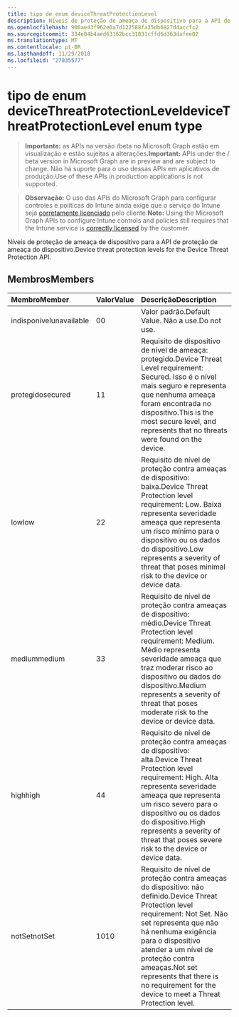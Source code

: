 ```yaml
---
title: tipo de enum deviceThreatProtectionLevel
description: Níveis de proteção de ameaça de dispositivo para a API de proteção de ameaça do dispositivo.
ms.openlocfilehash: 900ae43f962e0a7d122588fa35db6827d4accfc2
ms.sourcegitcommit: 334e84b4aed63162bcc31831cffd6d363dafee02
ms.translationtype: MT
ms.contentlocale: pt-BR
ms.lasthandoff: 11/29/2018
ms.locfileid: "27035577"
---
```

# <a name="devicethreatprotectionlevel-enum-type"></a><span data-ttu-id="15da5-103">tipo de enum deviceThreatProtectionLevel</span><span class="sxs-lookup"><span data-stu-id="15da5-103">deviceThreatProtectionLevel enum type</span></span>

> <span data-ttu-id="15da5-104">**Importante:** as APIs na versão /beta no Microsoft Graph estão em visualização e estão sujeitas a alterações.</span><span class="sxs-lookup"><span data-stu-id="15da5-104">**Important:** APIs under the / beta version in Microsoft Graph are in preview and are subject to change.</span></span> <span data-ttu-id="15da5-105">Não há suporte para o uso dessas APIs em aplicativos de produção.</span><span class="sxs-lookup"><span data-stu-id="15da5-105">Use of these APIs in production applications is not supported.</span></span>

> <span data-ttu-id="15da5-106">**Observação:** O uso das APIs do Microsoft Graph para configurar controles e políticas do Intune ainda exige que o serviço do Intune seja [corretamente licenciado](https://go.microsoft.com/fwlink/?linkid=839381) pelo cliente.</span><span class="sxs-lookup"><span data-stu-id="15da5-106">**Note:** Using the Microsoft Graph APIs to configure Intune controls and policies still requires that the Intune service is [correctly licensed](https://go.microsoft.com/fwlink/?linkid=839381) by the customer.</span></span>

<span data-ttu-id="15da5-107">Níveis de proteção de ameaça de dispositivo para a API de proteção de ameaça do dispositivo.</span><span class="sxs-lookup"><span data-stu-id="15da5-107">Device threat protection levels for the Device Threat Protection API.</span></span>
## <a name="members"></a><span data-ttu-id="15da5-108">Membros</span><span class="sxs-lookup"><span data-stu-id="15da5-108">Members</span></span>
|<span data-ttu-id="15da5-109">Membro</span><span class="sxs-lookup"><span data-stu-id="15da5-109">Member</span></span>|<span data-ttu-id="15da5-110">Valor</span><span class="sxs-lookup"><span data-stu-id="15da5-110">Value</span></span>|<span data-ttu-id="15da5-111">Descrição</span><span class="sxs-lookup"><span data-stu-id="15da5-111">Description</span></span>|
|:---|:---|:---|
|<span data-ttu-id="15da5-112">indisponível</span><span class="sxs-lookup"><span data-stu-id="15da5-112">unavailable</span></span>|<span data-ttu-id="15da5-113">0</span><span class="sxs-lookup"><span data-stu-id="15da5-113">0</span></span>|<span data-ttu-id="15da5-114">Valor padrão.</span><span class="sxs-lookup"><span data-stu-id="15da5-114">Default Value.</span></span> <span data-ttu-id="15da5-115">Não a use.</span><span class="sxs-lookup"><span data-stu-id="15da5-115">Do not use.</span></span>|
|<span data-ttu-id="15da5-116">protegido</span><span class="sxs-lookup"><span data-stu-id="15da5-116">secured</span></span>|<span data-ttu-id="15da5-117">1</span><span class="sxs-lookup"><span data-stu-id="15da5-117">1</span></span>|<span data-ttu-id="15da5-118">Requisito de dispositivo de nível de ameaça: protegido.</span><span class="sxs-lookup"><span data-stu-id="15da5-118">Device Threat Level requirement: Secured.</span></span> <span data-ttu-id="15da5-119">Isso é o nível mais seguro e representa que nenhuma ameaça foram encontrada no dispositivo.</span><span class="sxs-lookup"><span data-stu-id="15da5-119">This is the most secure level, and represents that no threats were found on the device.</span></span>|
|<span data-ttu-id="15da5-120">low</span><span class="sxs-lookup"><span data-stu-id="15da5-120">low</span></span>|<span data-ttu-id="15da5-121">2</span><span class="sxs-lookup"><span data-stu-id="15da5-121">2</span></span>|<span data-ttu-id="15da5-122">Requisito de nível de proteção contra ameaças de dispositivo: baixa.</span><span class="sxs-lookup"><span data-stu-id="15da5-122">Device Threat Protection level requirement: Low.</span></span> <span data-ttu-id="15da5-123">Baixa representa severidade ameaça que representa um risco mínimo para o dispositivo ou os dados do dispositivo.</span><span class="sxs-lookup"><span data-stu-id="15da5-123">Low represents a severity of threat that poses minimal risk to the device or device data.</span></span>|
|<span data-ttu-id="15da5-124">medium</span><span class="sxs-lookup"><span data-stu-id="15da5-124">medium</span></span>|<span data-ttu-id="15da5-125">3</span><span class="sxs-lookup"><span data-stu-id="15da5-125">3</span></span>|<span data-ttu-id="15da5-126">Requisito de nível de proteção contra ameaças de dispositivo: médio.</span><span class="sxs-lookup"><span data-stu-id="15da5-126">Device Threat Protection level requirement: Medium.</span></span> <span data-ttu-id="15da5-127">Médio representa severidade ameaça que traz moderar risco ao dispositivo ou dados do dispositivo.</span><span class="sxs-lookup"><span data-stu-id="15da5-127">Medium represents a severity of threat that poses moderate risk to the device or device data.</span></span>|
|<span data-ttu-id="15da5-128">high</span><span class="sxs-lookup"><span data-stu-id="15da5-128">high</span></span>|<span data-ttu-id="15da5-129">4</span><span class="sxs-lookup"><span data-stu-id="15da5-129">4</span></span>|<span data-ttu-id="15da5-130">Requisito de nível de proteção contra ameaças de dispositivo: alta.</span><span class="sxs-lookup"><span data-stu-id="15da5-130">Device Threat Protection level requirement: High.</span></span> <span data-ttu-id="15da5-131">Alta representa severidade ameaça que representa um risco severo para o dispositivo ou os dados do dispositivo.</span><span class="sxs-lookup"><span data-stu-id="15da5-131">High represents a severity of threat that poses severe risk to the device or device data.</span></span>|
|<span data-ttu-id="15da5-132">notSet</span><span class="sxs-lookup"><span data-stu-id="15da5-132">notSet</span></span>|<span data-ttu-id="15da5-133">10</span><span class="sxs-lookup"><span data-stu-id="15da5-133">10</span></span>|<span data-ttu-id="15da5-134">Requisito de nível de proteção contra ameaças do dispositivo: não definido.</span><span class="sxs-lookup"><span data-stu-id="15da5-134">Device Threat Protection level requirement: Not Set.</span></span> <span data-ttu-id="15da5-135">Não set representa que não há nenhuma exigência para o dispositivo atender a um nível de proteção contra ameaças.</span><span class="sxs-lookup"><span data-stu-id="15da5-135">Not set represents that there is no requirement for the device to meet a Threat Protection level.</span></span>|





